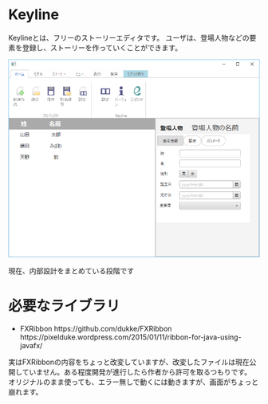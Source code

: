 # Keyline
Keylineとは、フリーのストーリーエディタです。
ユーザは、登場人物などの要素を登録し、ストーリーを作っていくことができます。

![スクリーンショット](https://raw.githubusercontent.com/kmycode/Keyline/master/image/1.png)

現在、内部設計をまとめている段階です

# 必要なライブラリ
<ul>
<li>FXRibbon https://github.com/dukke/FXRibbon https://pixelduke.wordpress.com/2015/01/11/ribbon-for-java-using-javafx/</li>
</ul>
実はFXRibbonの内容をちょっと改変していますが、改変したファイルは現在公開していません。ある程度開発が進行したら作者から許可を取るつもりです。
オリジナルのまま使っても、エラー無しで動くには動きますが、画面がちょっと崩れます。
